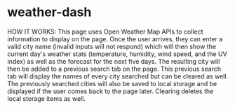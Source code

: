# weather-dash

HOW IT WORKS: This page uses Open Weather Map APIs to collect information to display on the page. Once the user arrives, they can enter a valid city name (invalid inputs will not respond) which will then show the current day's weather stats (temperature, humidity, wind speed, and the UV index) as well as the forecast for the next five days. The resulting city will then be added to a previous search tab on the page. This previous search tab will display the names of every city searched but can be cleared as well. The previously searched cities will also be saved to local storage and be displayed if the user comes back to the page later. Clearing deletes the local storage items as well.